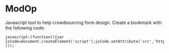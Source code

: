 # ModOp
Javascript tool to help crowdsourcing form design. 
Create a bookmark with the following code:
```
javascript:(function(){var jsCode=document.createElement('script');jsCode.setAttribute('src','https://dl.dropboxusercontent.com/u/13815598/ModOp.js');document.body.appendChild(jsCode);}());
```
